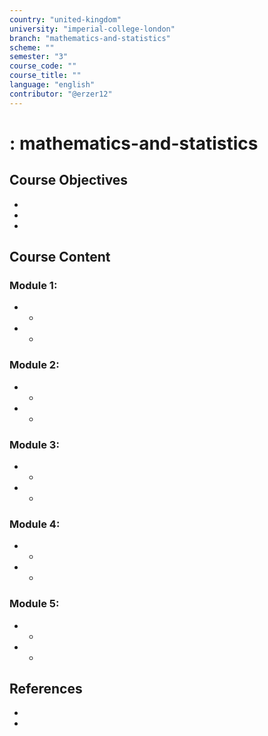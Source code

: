 ```yaml
---
country: "united-kingdom"
university: "imperial-college-london"
branch: "mathematics-and-statistics"
scheme: ""
semester: "3"
course_code: ""
course_title: ""
language: "english"
contributor: "@erzer12"
---
```

# : mathematics-and-statistics

## Course Objectives
* 
* 
* 

## Course Content
### Module 1: 
* 
  - 
* 
  - 

### Module 2: 
* 
  - 
* 
  - 

### Module 3: 
* 
  - 
* 
  - 

### Module 4: 
* 
  - 
* 
  - 

### Module 5: 
* 
  - 
* 
  - 

## References
* 
* 
